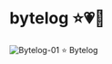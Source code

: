 # bytelog ⭐💗🌈
![Bytelog-01](https://github.com/user-attachments/assets/51798a1d-c3d4-406d-92fe-34be7de1a893)
⭐ Bytelog 

